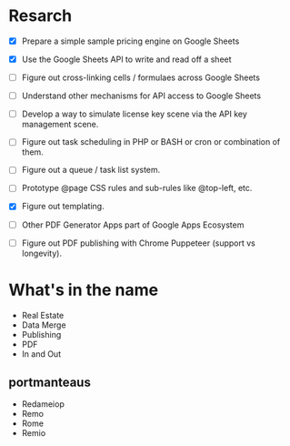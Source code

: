 
# Resarch
- [x] Prepare a simple sample pricing engine on Google Sheets
- [x] Use the Google Sheets API to write and read off a sheet
- [ ] Figure out cross-linking cells / formulaes across Google Sheets
- [ ] Understand other mechanisms for API access to Google Sheets
- [ ] Develop a way to simulate license key scene via the API key management scene.
- [ ] Figure out task scheduling in PHP or BASH or cron or combination of them.
- [ ] Figure out a queue / task list system.
- [ ] Prototype @page CSS rules and sub-rules like @top-left, etc.
- [x] Figure out templating.
- [ ] Other PDF Generator Apps part of Google Apps Ecosystem
- [ ] Figure out PDF publishing with Chrome Puppeteer (support vs longevity).





# What's in the name
- Real Estate
- Data Merge
- Publishing
- PDF
- In and Out

## portmanteaus
- Redameiop
- Remo
- Rome
- Remio

